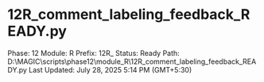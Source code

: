 # 12R_comment_labeling_feedback_READY.py

Phase: 12
Module: R
Prefix: 12R_
Status: Ready
Path: D:\MAGIC\scripts\phase12\module_R\12R_comment_labeling_feedback_READY.py
Last Updated: July 28, 2025 5:14 PM (GMT+5:30)